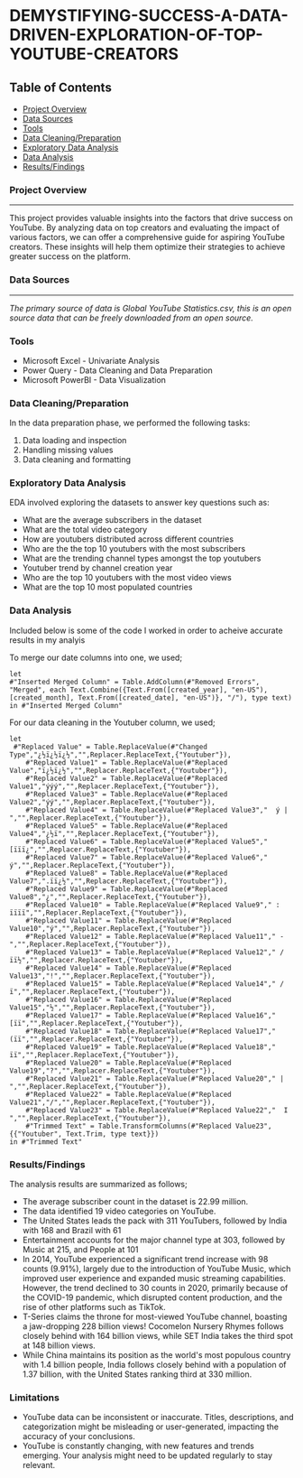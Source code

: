 # DEMYSTIFYING-SUCCESS-A-DATA-DRIVEN-EXPLORATION-OF-TOP-YOUTUBE-CREATORS

## Table of Contents
- [Project Overview](#project-overview)
- [Data Sources](#data-sources)
- [Tools](#tools)
- [Data Cleaning/Preparation](#data-cleaningpreparation)
- [Exploratory Data Analysis](#exploratory-data-analysis)
- [Data Analysis](#data-analysis)
- [Results/Findings](#resultsfindings)

### Project Overview

---

This project provides valuable insights into the factors that drive success on YouTube. By analyzing data on top creators and evaluating the impact of various factors, we can offer a comprehensive guide for aspiring YouTube creators. These insights will help them optimize their strategies to achieve greater success on the platform.

### Data Sources
---
*The primary source of data is Global YouTube Statistics.csv, this is an open source data that can be freely downloaded from an open source.*

### Tools
  - Microsoft Excel - Univariate Analysis
  - Power Query - Data Cleaning and Data Preparation
  - Microsoft PowerBI - Data Visualization

### Data Cleaning/Preparation

In the data preparation phase, we performed the following tasks:
1. Data loading and inspection
2. Handling missing values
3. Data cleaning and formatting

### Exploratory Data Analysis

EDA involved exploring the datasets to answer key questions such as:

- What are the average subscribers in the dataset
- What are the total video category
- How are youtubers distributed across different countries
- Who are the the top 10 youtubers with the most subscribers
- What are the trending channel types amongst the top youtubers
- Youtuber trend by channel creation year
- Who are the top 10 youtubers with the most video views
- What are the top 10 most populated countries

### Data Analysis

Included below is some of the code I worked in order to acheive accurate results in my analyis

To merge our date columns into one, we used;
```F#
let
#"Inserted Merged Column" = Table.AddColumn(#"Removed Errors", "Merged", each Text.Combine({Text.From([created_year], "en-US"), [created_month], Text.From([created_date], "en-US")}, "/"), type text)
in #"Inserted Merged Column"
```

For our data cleaning in the Youtuber column, we used;
```F#
let
 #"Replaced Value" = Table.ReplaceValue(#"Changed Type","¿½ï¿½ï¿½","",Replacer.ReplaceText,{"Youtuber"}),
    #"Replaced Value1" = Table.ReplaceValue(#"Replaced Value","ï¿½ï¿½","",Replacer.ReplaceText,{"Youtuber"}),
    #"Replaced Value2" = Table.ReplaceValue(#"Replaced Value1","ýýý","",Replacer.ReplaceText,{"Youtuber"}),
    #"Replaced Value3" = Table.ReplaceValue(#"Replaced Value2","ýý","",Replacer.ReplaceText,{"Youtuber"}),
    #"Replaced Value4" = Table.ReplaceValue(#"Replaced Value3","  ý | ","",Replacer.ReplaceText,{"Youtuber"}),
    #"Replaced Value5" = Table.ReplaceValue(#"Replaced Value4","¿½ï","",Replacer.ReplaceText,{"Youtuber"}),
    #"Replaced Value6" = Table.ReplaceValue(#"Replaced Value5"," [ïïï¿","",Replacer.ReplaceText,{"Youtuber"}),
    #"Replaced Value7" = Table.ReplaceValue(#"Replaced Value6"," ý","",Replacer.ReplaceText,{"Youtuber"}),
    #"Replaced Value8" = Table.ReplaceValue(#"Replaced Value7",".ïï¿½","",Replacer.ReplaceText,{"Youtuber"}),
    #"Replaced Value9" = Table.ReplaceValue(#"Replaced Value8","¿","",Replacer.ReplaceText,{"Youtuber"}),
    #"Replaced Value10" = Table.ReplaceValue(#"Replaced Value9"," : ïïïï","",Replacer.ReplaceText,{"Youtuber"}),
    #"Replaced Value11" = Table.ReplaceValue(#"Replaced Value10","ý","",Replacer.ReplaceText,{"Youtuber"}),
    #"Replaced Value12" = Table.ReplaceValue(#"Replaced Value11"," - ","",Replacer.ReplaceText,{"Youtuber"}),
    #"Replaced Value13" = Table.ReplaceValue(#"Replaced Value12"," / ïï½","",Replacer.ReplaceText,{"Youtuber"}),
    #"Replaced Value14" = Table.ReplaceValue(#"Replaced Value13","!","",Replacer.ReplaceText,{"Youtuber"}),
    #"Replaced Value15" = Table.ReplaceValue(#"Replaced Value14"," /ï","",Replacer.ReplaceText,{"Youtuber"}),
    #"Replaced Value16" = Table.ReplaceValue(#"Replaced Value15","½","",Replacer.ReplaceText,{"Youtuber"}),
    #"Replaced Value17" = Table.ReplaceValue(#"Replaced Value16","[ïï","",Replacer.ReplaceText,{"Youtuber"}),
    #"Replaced Value18" = Table.ReplaceValue(#"Replaced Value17"," (ïï","",Replacer.ReplaceText,{"Youtuber"}),
    #"Replaced Value19" = Table.ReplaceValue(#"Replaced Value18"," ïï","",Replacer.ReplaceText,{"Youtuber"}),
    #"Replaced Value20" = Table.ReplaceValue(#"Replaced Value19","?","",Replacer.ReplaceText,{"Youtuber"}),
    #"Replaced Value21" = Table.ReplaceValue(#"Replaced Value20"," | ","",Replacer.ReplaceText,{"Youtuber"}),
    #"Replaced Value22" = Table.ReplaceValue(#"Replaced Value21","/","",Replacer.ReplaceText,{"Youtuber"}),
    #"Replaced Value23" = Table.ReplaceValue(#"Replaced Value22","  I  ","",Replacer.ReplaceText,{"Youtuber"}),
    #"Trimmed Text" = Table.TransformColumns(#"Replaced Value23",{{"Youtuber", Text.Trim, type text}})
in #"Trimmed Text"
```

### Results/Findings
The analysis results are summarized as follows;
- The average subscriber count in the dataset is 22.99 million.
- The data identified 19 video categories on YouTube.
- The United States leads the pack with 311 YouTubers, followed by India with 168 and Brazil with 61
- Entertainment accounts for the major channel type at 303, followed by Music at 215, and People at 101
- In 2014, YouTube experienced a significant trend increase with 98 counts (9.91%), largely due to the introduction of YouTube Music, which improved user experience and expanded music streaming capabilities. However, the trend declined to 30 counts in 2020, primarily because of the COVID-19 pandemic, which disrupted content production, and the rise of other platforms such as TikTok.
- T-Series claims the throne for most-viewed YouTube channel, boasting a jaw-dropping 228 billion views! Cocomelon Nursery Rhymes follows closely behind with 164 billion views, while SET India takes the third spot at 148 billion views.
- While China maintains its position as the world's most populous country with 1.4 billion people, India follows closely behind with a population of 1.37 billion, with the United States ranking third at 330 million.

### Limitations
- YouTube data can be inconsistent or inaccurate. Titles, descriptions, and categorization might be misleading or user-generated, impacting the accuracy of your conclusions.
-  YouTube is constantly changing, with new features and trends emerging. Your analysis might need to be updated regularly to stay relevant.
